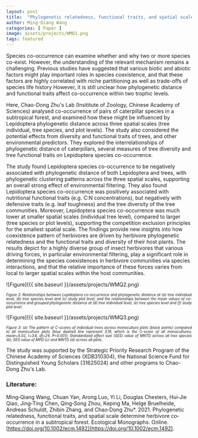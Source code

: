 ```yaml
---
layout: post
title:  "Phylogenetic relatedness, functional traits, and spatial scale determine herbivore co‐occurrence in a subtropical forest."
author: Ming‐Qiang Wang
categories: [ Paper ]
image: assets/projects/WMQ1.png
tags: featured
---
```


Species co-occurrence can examine whether and why two or more species co-exist. However, the understanding of the relevant mechanism remains a challenging. Previous studies have suggested that various biotic and abiotic factors might play important roles in species coexistence, and that these factors are highly correlated with niche partitioning as well as trade-offs of species life history However, it is still unclear how phylogenetic distance and functional traits affect co-occurrence within two trophic levels.

Here, Chao-Dong Zhu's Lab (Insititute of Zoology, Chinese Academy of Sciences) analysed co-occurrence of pairs of caterpillar species in a subtropical forest, and examined how these might be influenced by Lepidoptera phylogenetic distance across three spatial scales (tree individual, tree species, and plot levels). The study also considered the potential effects from diversity and functional traits of trees, and other environmental predictors. They explored the interrelationships of phylogenetic distance of caterpillars, several measures of tree diversity and tree functional traits on Lepidoptera species co-occurrence. 

The study found Lepidoptera species co-occurrence to be negatively associated with phylogenetic distance of both Lepidoptera and trees, with phylogenetic clustering patterns across the three spatial scales, supporting an overall strong effect of environmental filtering. They also found Lepidoptera species co-occurrence was positively associated with nutritional functional traits (e.g. C:N concentrations), but negatively with defensive traits (e.g. leaf toughness) and the tree diversity of the tree communities. Moreover, Lepidoptera species co-occurrence was much lower at smaller spatial scales (individual tree level), compared to larger (tree species or plot levels), supporting the competition exclusion principles for the smallest spatial scale. The findings provide new insights into how coexistence pattern of herbivores are driven by herbivore phylogenetic relatedness and the functional traits and diversity of their host plants. The results depict for a highly diverse group of insect herbivores that various driving forces, in particular environmental filtering, play a significant role in determining the species coexistences in herbivore communities via species interactions, and that the relative importance of these forces varies from local to larger spatial scales within the host communities. 

![Figure]({{ site.baseurl }}/assets/projects/WMQ2.png)
<p style='text-align: justify;' ><span style="font-style: italic; font-size:70%">Figure 2: Relationships between Lepidoptera co-occurrence and phylogenetic distance at (a) tree individual level, (b) tree species level and (c) study plot level; and the relationships between the mean values of co-occurrence and grouped phylogenetic distance at (d) tree individual level, (e) tree species level and (f) study plot level.
</span></p>

![Figure]({{ site.baseurl }}/assets/projects/WMQ3.png)
<p style='text-align: justify;' ><span style="font-style: italic; font-size:70%">Figure 3: (a) The pattern of C-scores of individual trees across monoculture plots (black points) compared to all monoculture plots (blue dashed line represent 3.19, which is the C-score of all monocultures; mean=5.02, t=3.6, df=24, P<0.001); Standardized effect size (SES) value of MNTD across all tree species (b); SES value of MPD (c) and MNTD (d) across all plots. 
</span></p>

The study was supported by the Strategic Priority Research Program of the Chinese Academy of Sciences (XDB310304), the National Science Fund for Distinguished Young Scholars (31625024) and other programs to Chao-Dong Zhu's Lab.



### Literature:
Ming‐Qiang Wang, Chuan Yan, Arong Luo, Yi Li, Douglas Chesters, Hui‐Jie Qiao, Jing‐Ting Chen, Qing‐Song Zhou, Keping Ma, Helge Bruelheide, Andreas Schuldt, Zhibin Zhang, and Chao‐Dong Zhu*. 2021. Phylogenetic relatedness, functional traits, and spatial scale determine herbivore co‐occurrence in a subtropical forest. Ecological Monographs. Online. [https://doi.org/10.1002/ecm.1492](https://doi.org/10.1002/ecm.1492). 

